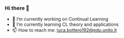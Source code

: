### Hi there 👋

- 🔭 I’m currently working on Continual Learning
- 🌱 I’m currently learning CL theory and applications
- 📫 How to reach me: luca.bottero192@edu.unito.it
